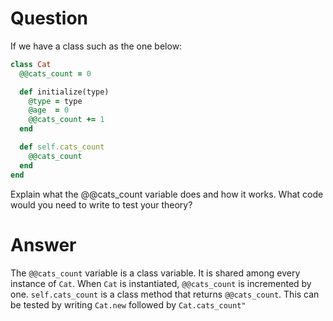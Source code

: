 # Question

If we have a class such as the one below:

```ruby
class Cat
  @@cats_count = 0

  def initialize(type)
    @type = type
    @age  = 0
    @@cats_count += 1
  end

  def self.cats_count
    @@cats_count
  end
end
```

Explain what the @@cats_count variable does and how it works. What code would 
you need to write to test your theory?

# Answer

The `@@cats_count` variable is a class variable. It is shared among every instance 
of `Cat`. When `Cat` is instantiated, `@@cats_count` is incremented by one. 
`self.cats_count` is a class method that returns `@@cats_count`.
This can be tested by writing `Cat.new` followed by `Cat.cats_count"`
